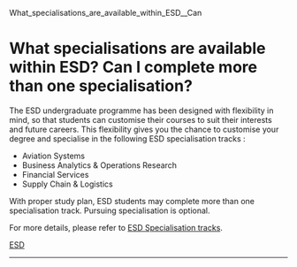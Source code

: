 What_specialisations_are_available_within_ESD__Can



What specialisations are available within ESD? Can I complete more than one specialisation?
===========================================================================================

The ESD undergraduate programme has been designed with flexibility in mind, so that students can customise their courses to suit their interests and future careers. This flexibility gives you the chance to customise your degree and specialise in the following ESD specialisation tracks :

* Aviation Systems
* Business Analytics & Operations Research
* Financial Services
* Supply Chain & Logistics

With proper study plan, ESD students may complete more than one specialisation track. Pursuing specialisation is optional.

For more details, please refer to [ESD Specialisation tracks](/esd/education/undergraduate/specialisation-tracks/overview/).

[ESD](https://www.sutd.edu.sg/tag/esd/)

---

